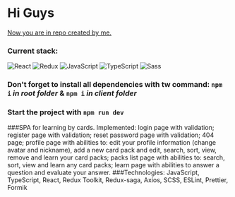 # Hi Guys

[Now you are in repo created by me.](https://github.com/https://github.com/RinalinDS)

### Current stack:

![React](https://img.shields.io/badge/-React-373D45?style=for-the-badge&logo=react)
![Redux](https://img.shields.io/badge/-Redux-373D45?style=for-the-badge&logo=redux)
![JavaScript](https://img.shields.io/badge/-JavaScript-373D45?style=for-the-badge&logo=JavaScript)
![TypeScript](https://img.shields.io/badge/-TypeScript-373D45?style=for-the-badge&logo=TypeScript)
![Sass](https://img.shields.io/badge/-SASS-373D45?style=for-the-badge&logo=Sass)

### Don't forget to install all dependencies with tw command: `npm i` *in root folder* & `npm i` *in client folder*

### Start the project with `npm run dev`

###SPA for learning by cards. Implemented: login page with validation; register page with validation; reset password page with validation; 404 page; profile page with abilities to: edit your profile information (change avatar and nickname), add a new card pack and edit, search, sort, view, remove and learn your card packs; packs list page with abilities to: search, sort, view and learn any card packs; learn page with abilities to answer a question and evaluate your answer.
###Technologies: JavaScript, TypeScript, React, Redux Toolkit, Redux-saga, Axios, SCSS, ESLint, Prettier, Formik